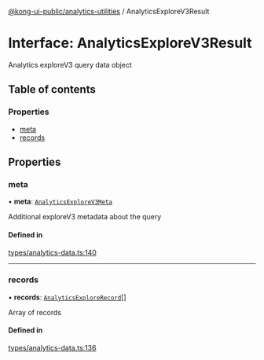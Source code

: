 [@kong-ui-public/analytics-utilities](../analytics-utils.md) / AnalyticsExploreV3Result

# Interface: AnalyticsExploreV3Result

Analytics exploreV3 query data object

## Table of contents

### Properties

- [meta](AnalyticsExploreV3Result.md#meta)
- [records](AnalyticsExploreV3Result.md#records)

## Properties

### meta

• **meta**: [`AnalyticsExploreV3Meta`](AnalyticsExploreV3Meta.md)

Additional exploreV3 metadata about the query

#### Defined in

[types/analytics-data.ts:140](https://github.com/Kong/public-ui-components/blob/main/packages/analytics/analytics-utilities/src/types/analytics-data.ts#L140)

___

### records

• **records**: [`AnalyticsExploreRecord`](AnalyticsExploreRecord.md)[]

Array of records

#### Defined in

[types/analytics-data.ts:136](https://github.com/Kong/public-ui-components/blob/main/packages/analytics/analytics-utilities/src/types/analytics-data.ts#L136)
